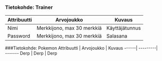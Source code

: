 ### Tietokohde: Trainer
Attribuutti | Arvojoukko | Kuvaus
-------- | ------ | ------
Nimi | Merkkijono, max 30 merkkiä | Käyttäjätunnus
Password | Merkkijono, max 30 merkkiä | Salasana

###Tietokohde: Pokemon
Attribuutti | Arvojoukko | Kuvaus
------| ---------| -------
Derp | Derp | Derp
